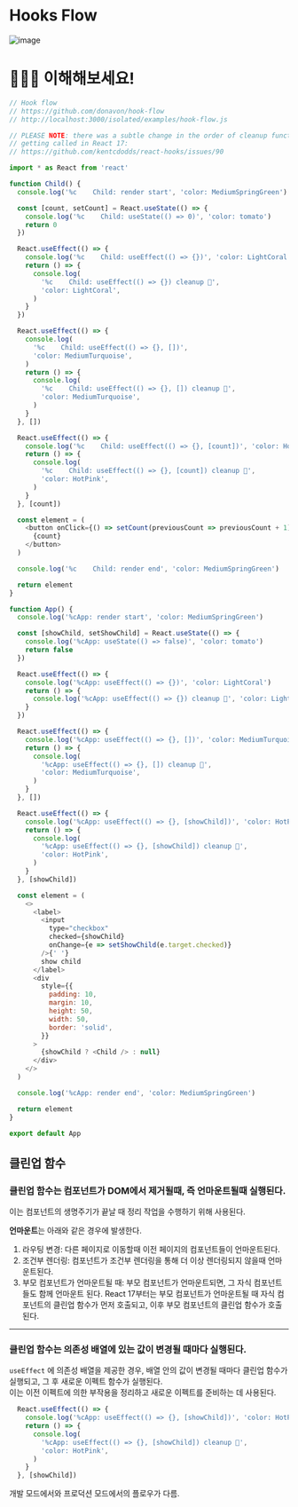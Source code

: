 # Hooks Flow
![image](https://github.com/hjk329/epic-react/assets/84058944/76525325-3ef5-4d9c-8994-75e0fa78843f)

# 🕵🏻‍♀️ 이해해보세요!

```js
// Hook flow
// https://github.com/donavon/hook-flow
// http://localhost:3000/isolated/examples/hook-flow.js

// PLEASE NOTE: there was a subtle change in the order of cleanup functions
// getting called in React 17:
// https://github.com/kentcdodds/react-hooks/issues/90

import * as React from 'react'

function Child() {
  console.log('%c    Child: render start', 'color: MediumSpringGreen')

  const [count, setCount] = React.useState(() => {
    console.log('%c    Child: useState(() => 0)', 'color: tomato')
    return 0
  })

  React.useEffect(() => {
    console.log('%c    Child: useEffect(() => {})', 'color: LightCoral')
    return () => {
      console.log(
        '%c    Child: useEffect(() => {}) cleanup 🧹',
        'color: LightCoral',
      )
    }
  })

  React.useEffect(() => {
    console.log(
      '%c    Child: useEffect(() => {}, [])',
      'color: MediumTurquoise',
    )
    return () => {
      console.log(
        '%c    Child: useEffect(() => {}, []) cleanup 🧹',
        'color: MediumTurquoise',
      )
    }
  }, [])

  React.useEffect(() => {
    console.log('%c    Child: useEffect(() => {}, [count])', 'color: HotPink')
    return () => {
      console.log(
        '%c    Child: useEffect(() => {}, [count]) cleanup 🧹',
        'color: HotPink',
      )
    }
  }, [count])

  const element = (
    <button onClick={() => setCount(previousCount => previousCount + 1)}>
      {count}
    </button>
  )

  console.log('%c    Child: render end', 'color: MediumSpringGreen')

  return element
}

function App() {
  console.log('%cApp: render start', 'color: MediumSpringGreen')

  const [showChild, setShowChild] = React.useState(() => {
    console.log('%cApp: useState(() => false)', 'color: tomato')
    return false
  })

  React.useEffect(() => {
    console.log('%cApp: useEffect(() => {})', 'color: LightCoral')
    return () => {
      console.log('%cApp: useEffect(() => {}) cleanup 🧹', 'color: LightCoral')
    }
  })

  React.useEffect(() => {
    console.log('%cApp: useEffect(() => {}, [])', 'color: MediumTurquoise')
    return () => {
      console.log(
        '%cApp: useEffect(() => {}, []) cleanup 🧹',
        'color: MediumTurquoise',
      )
    }
  }, [])

  React.useEffect(() => {
    console.log('%cApp: useEffect(() => {}, [showChild])', 'color: HotPink')
    return () => {
      console.log(
        '%cApp: useEffect(() => {}, [showChild]) cleanup 🧹',
        'color: HotPink',
      )
    }
  }, [showChild])

  const element = (
    <>
      <label>
        <input
          type="checkbox"
          checked={showChild}
          onChange={e => setShowChild(e.target.checked)}
        />{' '}
        show child
      </label>
      <div
        style={{
          padding: 10,
          margin: 10,
          height: 50,
          width: 50,
          border: 'solid',
        }}
      >
        {showChild ? <Child /> : null}
      </div>
    </>
  )

  console.log('%cApp: render end', 'color: MediumSpringGreen')

  return element
}

export default App

```


## 클린업 함수

### 클린업 함수는 컴포넌트가 DOM에서 제거될때, 즉 언마운트될때 실행된다. 
이는 컴포넌트의 생명주기가 끝날 때 정리 작업을 수행하기 위해 사용된다.  

**언마운트**는 아래와 같은 경우에 발생한다.  

1. 라우팅 변경: 다른 페이지로 이동할때 이전 페이지의 컴포넌트들이 언마운트된다.
2. 조건부 렌더링: 컴포넌트가 조건부 렌더링을 통해 더 이상 렌더링되지 않을때 언마운트된다.
3. 부모 컴포넌트가 언마운트될 때: 부모 컴포넌트가 언마운트되면, 그 자식 컴포넌트들도 함께 언마운트 된다. React 17부터는 부모 컴포넌트가 언마운트될 때 자식 컴포넌트의 클린업 함수가 먼저 호출되고, 이후 부모 컴포넌트의 클린업 함수가 호출된다.


---

### 클린업 함수는 의존성 배열에 있는 값이 변경될 때마다 실행된다. 
`useEffect` 에 의존성 배열을 제공한 경우, 배열 안의 값이 변경될 때마다 클린업 함수가 실행되고, 그 후 새로운 이펙트 함수가 실행된다.  
이는 이전 이펙트에 의한 부작용을 정리하고 새로운 이펙트를 준비하는 데 사용된다.  


```js
  React.useEffect(() => {
    console.log('%cApp: useEffect(() => {}, [showChild])', 'color: HotPink')
    return () => {
      console.log(
        '%cApp: useEffect(() => {}, [showChild]) cleanup 🧹',
        'color: HotPink',
      )
    }
  }, [showChild])
```

개발 모드에서와 프로덕션 모드에서의 플로우가 다름.
